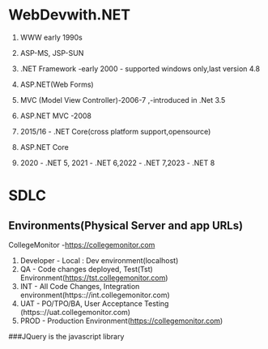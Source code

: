 # WebDevwith.NET
1. WWW early 1990s
2. ASP-MS, JSP-SUN
3. .NET Framework -early 2000 - supported windows only,last version 4.8
4. ASP.NET(Web Forms)
5. MVC (Model View Controller)-2006-7 ,-introduced in .Net 3.5
6. ASP.NET MVC -2008

7. 2015/16 - .NET Core(cross  platform support,opensource)
8. ASP.NET Core
9. 2020 - .NET 5, 2021 - .NET 6,2022 - .NET 7,2023 - .NET 8

# SDLC
## Environments(Physical Server and app URLs)
CollegeMonitor -https://collegemonitor.com

1. Developer - Local : Dev environment(localhost)
2. QA - Code changes deployed, Test(Tst) Environment(https://tst.collegemonitor.com)
3. INT - All Code Changes, Integration environment(https:://int.collegemonitor.com)
4. UAT - PO/TPO/BA, User Acceptance Testing (https:://uat.collegemonitor.com)
5. PROD - Production Environment(https://collegemonitor.com)

###JQuery is the javascript library 
